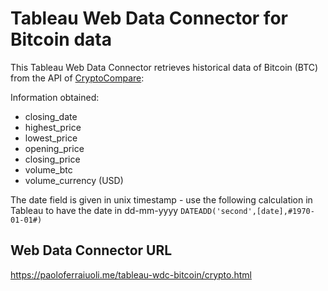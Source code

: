 # Tableau Web Data Connector for Bitcoin data
This Tableau Web Data Connector retrieves historical data of Bitcoin (BTC) from the API of [CryptoCompare](https://min-api.cryptocompare.com/):

Information obtained:
* closing_date
* highest_price
* lowest_price
* opening_price
* closing_price
* volume_btc
* volume_currency (USD)

The date field is given in unix timestamp - use the following calculation in Tableau to have the date in dd-mm-yyyy `DATEADD('second',[date],#1970-01-01#)`

## Web Data Connector URL
https://paoloferraiuoli.me/tableau-wdc-bitcoin/crypto.html
